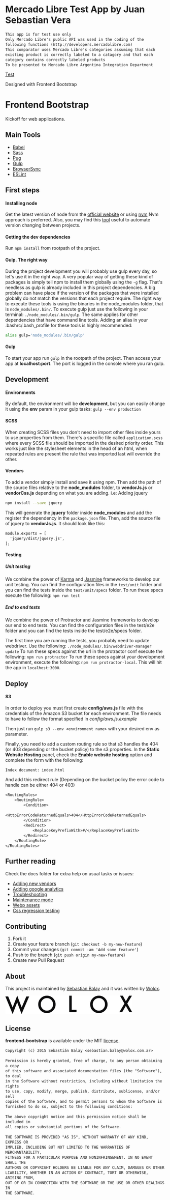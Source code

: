 Mercado Libre Test App
by Juan Sebastian Vera
===============

```
This app is for test use only
Only Mercado Libre's public API was used in the coding of the following functions (http://developers.mercadolibre.com)
This comparator uses Mercado Libre's categories assuming that each existing product is correctly labeled to a catagory and that each category contains correctly labeled products
To be presented to Mercado Libre Argentina Integration Department
```
[Test](https://bit.ly/selfware-jsv)

Designed with Frontend Bootstrap

Frontend Bootstrap
===============

Kickoff for web applications.

## Main Tools
+ [Babel](https://babeljs.io/)
+ [Sass](http://sass-lang.com)
+ [Pug](https://pugjs.org)
+ [Gulp](http://gulpjs.com/)
+ [BrowserSync](http://www.browsersync.io/)
+ [ESLint](http://eslint.org/)

## First steps
#### Installing node
Get the latest version of node from the [official website](https://nodejs.org/) or using [nvm](https://github.com/creationix/nvm)
Nvm approach is preferred. Also, you may find this [tool](https://github.com/wbyoung/avn) useful to automate version changing between projects.

#### Getting the dev dependencies
Run `npm install` from rootpath of the project.

#### Gulp. The right way
During the project development you will probably use gulp every day, so let's use it in the right way.
A very popular way of getting these kind of packages is simply tell npm to install them globally using the `-g` flag.
That's needless as gulp is already included in this project dependencies. A big problem can have place if the version of the packages that were installed globally do not match the versions that each project require.
The right way to execute these tools is using the binaries in the node_modules folder, that is `node_modules/.bin/`.
To execute gulp just use the following in your terminal: `./node_modules/.bin/gulp`. The same applies for other dependencies that have command line tools.
Adding an alias in your .bashrc/.bash_profile for these tools is highly recommended:
```bash
alias gulp='node_modules/.bin/gulp'
```

#### Gulp
To start your app run `gulp` in the rootpath of the project. Then access your app at **localhost:port**. The port is logged in the console where you ran gulp.

## Development

#### Environments
By default, the environment will be **development**, but you can easily change it using the **env** param in your gulp tasks: ```gulp --env production```

#### SCSS
When creating SCSS files you don't need to import other files inside yours to use properties from them. There's a specific file called `application.scss` where every SCSS file should be imported in the desired priority order. This works just like the stylesheet elements in the head of an html, when repeated rules are present the rule that was imported last will override the other.

#### Vendors
To add a vendor simply install and save it using npm. Then add the path of the source files relative to the **node_modules** folder, to **vendorJs.js** or **vendorCss.js** depending on what you are adding.
i.e: Adding jquery
```bash
npm install --save jquery
```
This will generate the **jquery** folder inside **node_modules** and add the register the dependency in the `package.json` file. Then, add the source file of jquery to **vendorJs.js**. It should look like this:
```
module.exports = [
  'jquery/dist/jquery.js',
];
```

#### Testing

##### Unit testing
We combine the power of [Karma](http://karma-runner.github.io/) and [Jasmine](http://jasmine.github.io/) frameworks to develop our unit testing. You can find the configuration files in the `test/unit` folder and you can find the tests inside the `test/unit/specs` folder.
To run these specs execute the following: `npm run test`

##### End to end tests

We combine the power of Protractor and Jasmine frameworks to develop our end to end tests. You can find the configuration files in the test/e2e folder and you can find the tests inside the test/e2e/specs folder.

The first time you are running the tests, you probably need to update webdriver. Use the following: `./node_modules/.bin/webdriver-manager update`
To run these specs against the url in the protractor conf execute the following: `npm run protractor`
To run these specs against your development environment, execute the following: `npm run protractor-local`. This will hit the app in `localhost:3000`.

## Deploy

#### S3
In order to deploy you must first create **config/aws.js** file with the credentials of the Amazon S3 bucket for each environment.
The file needs to have to follow the format specified in *config/aws.js.example*

Then just run `gulp s3 --env <environment name>` with your desired env as parameter.

Finally, you need to add a custom routing rule so that s3 handles the 404 (or 403 depending or the bucket policy) to the s3 properties. In the **Static Website Hosting** panel, check the **Enable website hosting** option and complete the form with the following:
```
Index document: index.html
```
And add this redirect rule (Depending on the bucket policy the error code to handle can be either 404 or 403)
```
<RoutingRules>
    <RoutingRule>
        <Condition>
            <HttpErrorCodeReturnedEquals>404</HttpErrorCodeReturnedEquals>
        </Condition>
        <Redirect>
            <ReplaceKeyPrefixWith>#/</ReplaceKeyPrefixWith>
        </Redirect>
    </RoutingRule>
</RoutingRules>
```

## Further reading
Check the docs folder for extra help on usual tasks or issues:
  - [Adding new vendors](docs/ADDING_NEW_VENDORS.md)
  - [Adding google analytics](docs/ADDING_GOOGLE_ANALYTICS.md)
  - [Troubleshooting](docs/TROUBLESHOOTING.md)
  - [Maintenance mode](docs/MAINTENANCE_MODE.md)
  - [Webp assets](docs/WEBP.md)
  - [Css regression testing](docs/CSS_REGRESSION_TESTING.md)


## Contributing

1. Fork it
2. Create your feature branch (`git checkout -b my-new-feature`)
3. Commit your changes (`git commit -am 'Add some feature'`)
4. Push to the branch (`git push origin my-new-feature`)
5. Create new Pull Request

## About

This project is maintained by [Sebastian Balay](https://github.com/sbalay) and it was written by [Wolox](http://www.wolox.com.ar).

![Wolox](https://raw.githubusercontent.com/Wolox/press-kit/master/logos/logo_banner.png)


## License

**frontend-bootstrap** is available under the MIT [license](LICENSE).

    Copyright (c) 2015 Sebastián Balay <sebastian.balay@wolox.com.ar>

    Permission is hereby granted, free of charge, to any person obtaining a copy
    of this software and associated documentation files (the "Software"), to deal
    in the Software without restriction, including without limitation the rights
    to use, copy, modify, merge, publish, distribute, sublicense, and/or sell
    copies of the Software, and to permit persons to whom the Software is
    furnished to do so, subject to the following conditions:

    The above copyright notice and this permission notice shall be included in
    all copies or substantial portions of the Software.

    THE SOFTWARE IS PROVIDED "AS IS", WITHOUT WARRANTY OF ANY KIND, EXPRESS OR
    IMPLIED, INCLUDING BUT NOT LIMITED TO THE WARRANTIES OF MERCHANTABILITY,
    FITNESS FOR A PARTICULAR PURPOSE AND NONINFRINGEMENT. IN NO EVENT SHALL THE
    AUTHORS OR COPYRIGHT HOLDERS BE LIABLE FOR ANY CLAIM, DAMAGES OR OTHER
    LIABILITY, WHETHER IN AN ACTION OF CONTRACT, TORT OR OTHERWISE, ARISING FROM,
    OUT OF OR IN CONNECTION WITH THE SOFTWARE OR THE USE OR OTHER DEALINGS IN
    THE SOFTWARE.
